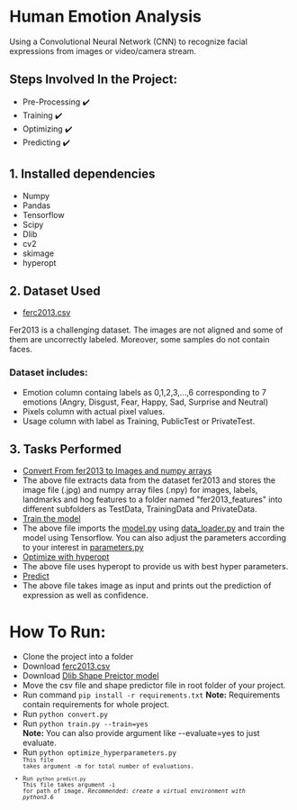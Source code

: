 
# Human Emotion Analysis

Using a Convolutional Neural Network (CNN) to recognize facial expressions from images or video/camera stream.

## Steps Involved In the Project:

- Pre-Processing :heavy_check_mark:
- Training :heavy_check_mark:
- Optimizing :heavy_check_mark:
- Predicting :heavy_check_mark:

## <a>1. Installed dependencies</a>

- Numpy
- Pandas
- Tensorflow
- Scipy
- Dlib
- cv2
- skimage
- hyperopt

## <a>2. Dataset Used</a>
- [ferc2013.csv](https://www.kaggle.com/c/challenges-in-representation-learning-facial-expression-recognition-challenge/data)

Fer2013 is a challenging dataset. The images are not aligned and some of them are uncorrectly labeled. Moreover, some samples do not contain faces.


### <a>Dataset includes:</a>
- Emotion column containg labels as 0,1,2,3,...,6 corresponding to 7 emotions (Angry, Disgust, Fear, Happy, Sad, Surprise and Neutral)
- Pixels column with actual pixel values.
- Usage column with label as Training, PublicTest or PrivateTest.

## <a>3. Tasks Performed</a>
- [Convert From fer2013 to Images and numpy arrays](convert.py)
- The above file extracts data from the dataset fer2013 and stores the image file (.jpg) and numpy array files (.npy) for images, labels, landmarks and hog features to a folder named "fer2013_features" into different subfolders as TestData, TrainingData and PrivateData.
- [Train the model](train.py)
- The above file imports the [model.py](model.py) using [data_loader.py](data_loader.py) and train the model using Tensorflow. You can also adjust the parameters according to your interest in [parameters.py](parameters.py)
- [Optimize with hyperopt](optimize_hyperparams.py)
- The above file uses hyperopt to provide us with best hyper parameters.
- [Predict](predict.py)
- The above file takes image as input and prints out the prediction of expression as well as confidence.


# How To Run:
- Clone the project into a folder
- Download [ferc2013.csv](https://www.kaggle.com/c/challenges-in-representation-learning-facial-expression-recognition-challenge/data)
- Download [Dlib Shape Preictor model](http://dlib.net/files/shape_predictor_68_face_landmarks.dat.bz2) 
- Move the csv file and shape predictor file in root folder of your project.
- Run command <code>pip install -r requirements.txt</code> 
    <b>Note:</b> Requirements contain requirements for whole project.
- Run <code>python convert.py</code> <br/>
- Run <code>python train.py --train=yes</code><br/>
    <b>Note:</b> You can also provide argument like --evaluate=yes to just evaluate.
- Run <code>python optimize_hyperparameters.py <code/><br/>This file takes argument -m for total number of evaluations.
- Run <code>python predict.py </code><br/>This file takes argument -i for path of image.
<i>Recommended: create a virtual environment with python3.6</i>
